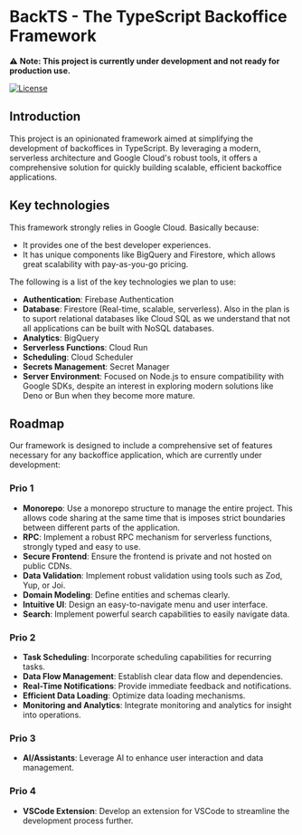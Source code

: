# BackTS - The TypeScript Backoffice Framework

⚠️ **Note: This project is currently under development and not ready for production use.**


[![License](https://img.shields.io/badge/license-ISC-blue.svg)](ISC)

## Introduction

This project is an opinionated framework aimed at simplifying the development of backoffices in TypeScript. By leveraging a modern, serverless architecture and Google Cloud's robust tools, it offers a comprehensive solution for quickly building scalable, efficient backoffice applications.


## Key technologies

This framework strongly relies in Google Cloud. Basically because:
- It provides one of the best developer experiences.
- It has unique components like BigQuery and Firestore, which allows great scalability with pay-as-you-go pricing.

The following is a list of the key technologies we plan to use:

- **Authentication**: Firebase Authentication
- **Database**: Firestore (Real-time, scalable, serverless). Also in the plan is to suport relational databases like Cloud SQL as we understand that not all applications can be built with NoSQL databases.
- **Analytics**: BigQuery
- **Serverless Functions**: Cloud Run
- **Scheduling**: Cloud Scheduler
- **Secrets Management**: Secret Manager
- **Server Environment**: Focused on Node.js to ensure compatibility with Google SDKs, despite an interest in exploring modern solutions like Deno or Bun when they become more mature.

## Roadmap

Our framework is designed to include a comprehensive set of features necessary for any backoffice application, which are currently under development:

### Prio 1

- **Monorepo**: Use a monorepo structure to manage the entire project. This allows code sharing at the same time that is imposes strict boundaries between different parts of the application.
- **RPC**: Implement a robust RPC mechanism for serverless functions, strongly typed and easy to use.
- **Secure Frontend**: Ensure the frontend is private and not hosted on public CDNs.
- **Data Validation**: Implement robust validation using tools such as Zod, Yup, or Joi.
- **Domain Modeling**: Define entities and schemas clearly.
- **Intuitive UI**: Design an easy-to-navigate menu and user interface.
- **Search**: Implement powerful search capabilities to easily navigate data.

### Prio 2

- **Task Scheduling**: Incorporate scheduling capabilities for recurring tasks.
- **Data Flow Management**: Establish clear data flow and dependencies.
- **Real-Time Notifications**: Provide immediate feedback and notifications.
- **Efficient Data Loading**: Optimize data loading mechanisms.
- **Monitoring and Analytics**: Integrate monitoring and analytics for insight into operations.

### Prio 3

- **AI/Assistants**: Leverage AI to enhance user interaction and data management.

### Prio 4
- **VSCode Extension**: Develop an extension for VSCode to streamline the development process further.
